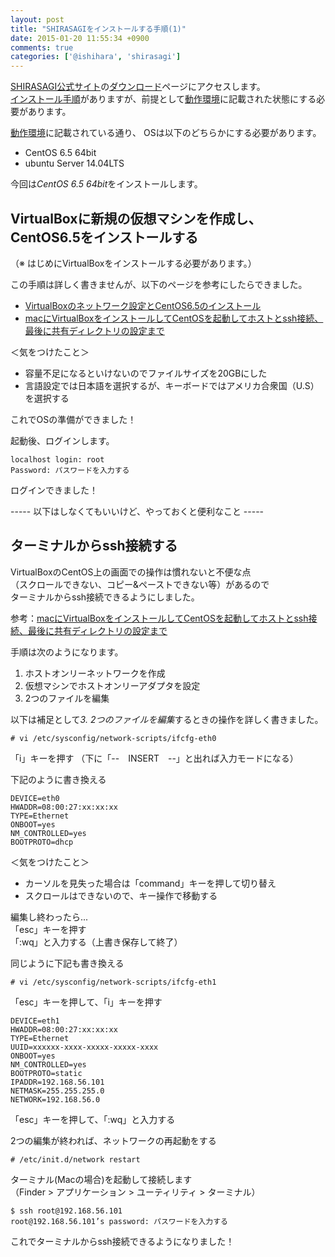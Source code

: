 ```yaml
---
layout: post
title: "SHIRASAGIをインストールする手順(1)"
date: 2015-01-20 11:55:34 +0900
comments: true
categories: ['@ishihara', 'shirasagi']
---
```



[SHIRASAGI公式サイト](http://www.ss-proj.org/)の[ダウンロード](http://www.ss-proj.org/download/)ページにアクセスします。  
[インストール手順](http://www.ss-proj.org/download/install.html)がありますが、前提として[動作環境](http://www.ss-proj.org/about/requirement.html)に記載された状態にする必要があります。  

[動作環境](http://www.ss-proj.org/about/requirement.html)に記載されている通り、
OSは以下のどちらかにする必要があります。  
* CentOS 6.5 64bit  
* ubuntu Server 14.04LTS  

今回は*CentOS 6.5 64bit*をインストールします。



## VirtualBoxに新規の仮想マシンを作成し、CentOS6.5をインストールする
（※ はじめにVirtualBoxをインストールする必要があります。）

この手順は詳しく書きませんが、以下のページを参考にしたらできました。  
* [VirtualBoxのネットワーク設定とCentOS6.5のインストール](https://blog.apar.jp/linux/402/)  
* [macにVirtualBoxをインストールしてCentOSを起動してホストとssh接続、最後に共有ディレクトリの設定まで](http://djangoapplab.com/mac%E3%81%ABvirtualbox%E3%82%92%E3%82%A4%E3%83%B3%E3%82%B9%E3%83%88%E3%83%BC%E3%83%AB%E3%81%97%E3%81%A6centos%E3%82%92%E8%B5%B7%E5%8B%95%E3%81%97%E3%81%A6%E3%83%9B%E3%82%B9%E3%83%88%E3%81%A8ssh/)  

＜気をつけたこと＞  
* 容量不足になるといけないのでファイルサイズを20GBにした  
* 言語設定では日本語を選択するが、キーボードではアメリカ合衆国（U.S）を選択する  


これでOSの準備ができました！  

起動後、ログインします。
```
localhost login: root
Password: パスワードを入力する
```
ログインできました！



----- 以下はしなくてもいいけど、やっておくと便利なこと -----



## ターミナルからssh接続する

VirtualBoxのCentOS上の画面での操作は慣れないと不便な点  
（スクロールできない、コピー&ペーストできない等）があるので  
ターミナルからssh接続できるようにしました。  

参考：[macにVirtualBoxをインストールしてCentOSを起動してホストとssh接続、最後に共有ディレクトリの設定まで](http://djangoapplab.com/mac%E3%81%ABvirtualbox%E3%82%92%E3%82%A4%E3%83%B3%E3%82%B9%E3%83%88%E3%83%BC%E3%83%AB%E3%81%97%E3%81%A6centos%E3%82%92%E8%B5%B7%E5%8B%95%E3%81%97%E3%81%A6%E3%83%9B%E3%82%B9%E3%83%88%E3%81%A8ssh/)

手順は次のようになります。  
1. ホストオンリーネットワークを作成  
2. 仮想マシンでホストオンリーアダプタを設定  
3. 2つのファイルを編集  


以下は補足として*3. 2つのファイルを編集*するときの操作を詳しく書きました。

```
# vi /etc/sysconfig/network-scripts/ifcfg-eth0
```
「i」キーを押す
（下に「--　INSERT　--」と出れば入力モードになる）

下記のように書き換える
```
DEVICE=eth0
HWADDR=08:00:27:xx:xx:xx
TYPE=Ethernet
ONBOOT=yes
NM_CONTROLLED=yes
BOOTPROTO=dhcp
```

＜気をつけたこと＞  
* カーソルを見失った場合は「command」キーを押して切り替え  
* スクロールはできないので、キー操作で移動する  

編集し終わったら...  
「esc」キーを押す  
「:wq」と入力する（上書き保存して終了）  


同じように下記も書き換える

```
# vi /etc/sysconfig/network-scripts/ifcfg-eth1
```

「esc」キーを押して、「i」キーを押す

```
DEVICE=eth1
HWADDR=08:00:27:xx:xx:xx
TYPE=Ethernet
UUID=xxxxxx-xxxx-xxxxx-xxxxx-xxxx
ONBOOT=yes
NM_CONTROLLED=yes
BOOTPROTO=static
IPADDR=192.168.56.101
NETMASK=255.255.255.0
NETWORK=192.168.56.0
```
「esc」キーを押して、「:wq」と入力する

2つの編集が終われば、ネットワークの再起動をする

```
# /etc/init.d/network restart
```

ターミナル(Macの場合)を起動して接続します  
（Finder >  アプリケーション > ユーティリティ > ターミナル）

```
$ ssh root@192.168.56.101
root@192.168.56.101’s password: パスワードを入力する
```

これでターミナルからssh接続できるようになりました！
